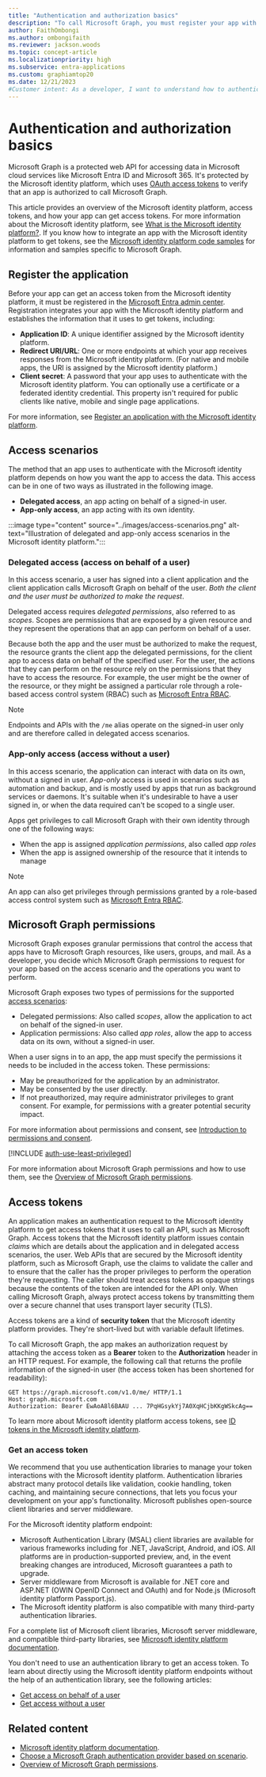 ```yaml
---
title: "Authentication and authorization basics"
description: "To call Microsoft Graph, you must register your app with the Microsoft identity platform, request permissions, and acquire an access token."
author: FaithOmbongi
ms.author: ombongifaith
ms.reviewer: jackson.woods
ms.topic: concept-article
ms.localizationpriority: high
ms.subservice: entra-applications
ms.custom: graphiamtop20
ms.date: 12/21/2023
#Customer intent: As a developer, I want to understand how to authenticate and authorize my app to call Microsoft Graph.
---
```


# Authentication and authorization basics

Microsoft Graph is a protected web API for accessing data in Microsoft cloud services like Microsoft Entra ID and Microsoft 365. It's protected by the Microsoft identity platform, which uses [OAuth access tokens](/azure/active-directory/develop/active-directory-v2-protocols) to verify that an app is authorized to call Microsoft Graph.

This article provides an overview of the Microsoft identity platform, access tokens, and how your app can get access tokens. For more information about the Microsoft identity platform, see [What is the Microsoft identity platform?](/azure/active-directory/develop/v2-overview). If you know how to integrate an app with the Microsoft identity platform to get tokens, see the [Microsoft identity platform code samples](/entra/identity-platform/sample-v2-code?tabs=apptype#service--daemon) for information and samples specific to Microsoft Graph.

## Register the application

Before your app can get an access token from the Microsoft identity platform, it must be registered in the [Microsoft Entra admin center](https://entra.microsoft.com/). Registration integrates your app with the Microsoft identity platform and establishes the information that it uses to get tokens, including:

- **Application ID**: A unique identifier assigned by the Microsoft identity platform.
- **Redirect URI/URL**: One or more endpoints at which your app receives responses from the Microsoft identity platform. (For native and mobile apps, the URI is assigned by the Microsoft identity platform.)
- **Client secret**: A password that your app uses to authenticate with the Microsoft identity platform. You can optionally use a certificate or a federated identity credential. This property isn't required for public clients like native, mobile and single page applications.

For more information, see [Register an application with the Microsoft identity platform](../auth-register-app-v2.md).

## Access scenarios

The method that an app uses to authenticate with the Microsoft identity platform depends on how you want the app to access the data. This access can be in one of two ways as illustrated in the following image.

- **Delegated access**, an app acting on behalf of a signed-in user.
- **App-only access**, an app acting with its own identity.

:::image type="content" source="../images/access-scenarios.png" alt-text="Illustration of delegated and app-only access scenarios in the Microsoft identity platform.":::

### Delegated access (access on behalf of a user)

In this access scenario, a user has signed into a client application and the client application calls Microsoft Graph on behalf of the user. *Both the client and the user must be authorized to make the request*.

Delegated access requires *delegated permissions*, also referred to as *scopes*. Scopes are permissions that are exposed by a given resource and they represent the operations that an app can perform on behalf of a user.

Because both the app and the user must be authorized to make the request, the resource grants the client app the delegated permissions, for the client app to access data on behalf of the specified user. For the user, the actions that they can perform on the resource rely on the permissions that they have to access the resource. For example, the user might be the owner of the resource, or they might be assigned a particular role through a role-based access control system (RBAC) such as [Microsoft Entra RBAC](/azure/active-directory/roles/custom-overview).

> [!NOTE]
> Endpoints and APIs with the `/me` alias operate on the signed-in user only and are therefore called in delegated access scenarios.

### App-only access (access without a user)

In this access scenario, the application can interact with data on its own, without a signed in user. *App-only* access is used in scenarios such as automation and backup, and is mostly used by apps that run as background services or daemons. It's suitable when it's undesirable to have a user signed in, or when the data required can't be scoped to a single user.

Apps get privileges to call Microsoft Graph with their own identity through one of the following ways:

- When the app is assigned *application permissions*, also called *app roles*
- When the app is assigned ownership of the resource that it intends to manage

> [!NOTE]
> An app can also get privileges through permissions granted by a role-based access control system such as [Microsoft Entra RBAC](/entra/identity/role-based-access-control/permissions-reference?toc=%2Fgraph%2Ftoc.json).

## Microsoft Graph permissions

Microsoft Graph exposes granular permissions that control the access that apps have to Microsoft Graph resources, like users, groups, and mail. As a developer, you decide which Microsoft Graph permissions to request for your app based on the access scenario and the operations you want to perform.

Microsoft Graph exposes two types of permissions for the supported [access scenarios](#access-scenarios):

- Delegated permissions: Also called *scopes*, allow the application to act on behalf of the signed-in user.
- Application permissions: Also called *app roles*, allow the app to access data on its own, without a signed-in user.

When a user signs in to an app, the app must specify the permissions it needs to be included in the access token. These permissions:

- May be preauthorized for the application by an administrator.
- May be consented by the user directly.
- If not preauthorized, may require administrator privileges to grant consent. For example, for permissions with a greater potential security impact.

For more information about permissions and consent, see [Introduction to permissions and consent](/azure/active-directory/develop/permissions-consent-overview#consent).

[!INCLUDE [auth-use-least-privileged](../../includes/auth-use-least-privileged.md)]

For more information about Microsoft Graph permissions and how to use them, see the [Overview of Microsoft Graph permissions](../permissions-overview.md).

## Access tokens

An application makes an authentication request to the Microsoft identity platform to get access tokens that it uses to call an API, such as Microsoft Graph. Access tokens that the Microsoft identity platform issues contain *claims* which are details about the application and in delegated access scenarios, the user. Web APIs that are secured by the Microsoft identity platform, such as Microsoft Graph, use the claims to validate the caller and to ensure that the caller has the proper privileges to perform the operation they're requesting. The caller should treat access tokens as opaque strings because the contents of the token are intended for the API only. When calling Microsoft Graph, always protect access tokens by transmitting them over a secure channel that uses transport layer security (TLS).

Access tokens are a kind of **security token** that the Microsoft identity platform provides. They're short-lived but with variable default lifetimes.

To call Microsoft Graph, the app makes an authorization request by attaching the access token as a **Bearer** token to the **Authorization** header in an HTTP request. For example, the following call that returns the profile information of the signed-in user (the access token has been shortened for readability):

```http
GET https://graph.microsoft.com/v1.0/me/ HTTP/1.1
Host: graph.microsoft.com
Authorization: Bearer EwAoA8l6BAAU ... 7PqHGsykYj7A0XqHCjbKKgWSkcAg==
```

To learn more about Microsoft identity platform access tokens, see [ID tokens in the Microsoft identity platform](/entra/identity-platform/id-tokens).

### Get an access token

We recommend that you use authentication libraries to manage your token interactions with the Microsoft identity platform. Authentication libraries abstract many protocol details like validation, cookie handling, token caching, and maintaining secure connections, that lets you focus your development on your app's functionality. Microsoft publishes open-source client libraries and server middleware.

For the Microsoft identity platform endpoint:

- Microsoft Authentication Library (MSAL) client libraries are available for various frameworks including for .NET, JavaScript, Android, and iOS. All platforms are in production-supported preview, and, in the event breaking changes are introduced, Microsoft guarantees a path to upgrade.
- Server middleware from Microsoft is available for .NET core and ASP.NET (OWIN OpenID Connect and OAuth) and for Node.js (Microsoft identity platform Passport.js).
- The Microsoft identity platform is also compatible with many third-party authentication libraries.

For a complete list of Microsoft client libraries, Microsoft server middleware, and compatible third-party libraries, see [Microsoft identity platform documentation](/azure/active-directory/develop/).

You don't need to use an authentication library to get an access token. To learn about directly using the Microsoft identity platform endpoints without the help of an authentication library, see the following articles:

- [Get access on behalf of a user](../auth-v2-user.md)
- [Get access without a user](../auth-v2-service.md)

## Related content

- [Microsoft identity platform documentation](/azure/active-directory/develop/).
- [Choose a Microsoft Graph authentication provider based on scenario](../sdks/choose-authentication-providers.md).
- [Overview of Microsoft Graph permissions](/graph/permissions-overview).

